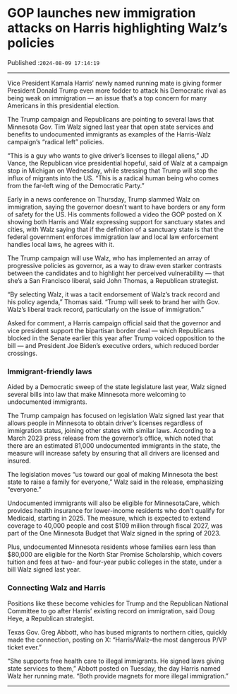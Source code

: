 # GOP launches new immigration attacks on Harris highlighting Walz’s policies

Published :`2024-08-09 17:14:19`

---

Vice President Kamala Harris’ newly named running mate is giving former President Donald Trump even more fodder to attack his Democratic rival as being weak on immigration — an issue that’s a top concern for many Americans in this presidential election.

The Trump campaign and Republicans are pointing to several laws that Minnesota Gov. Tim Walz signed last year that open state services and benefits to undocumented immigrants as examples of the Harris-Walz campaign’s “radical left” policies.

“This is a guy who wants to give driver’s licenses to illegal aliens,” JD Vance, the Republican vice presidential hopeful, said of Walz at a campaign stop in Michigan on Wednesday, while stressing that Trump will stop the influx of migrants into the US. “This is a radical human being who comes from the far-left wing of the Democratic Party.”

Early in a news conference on Thursday, Trump slammed Walz on immigration, saying the governor doesn’t want to have borders or any form of safety for the US. His comments followed a video the GOP posted on X showing both Harris and Walz expressing support for sanctuary states and cities, with Walz saying that if the definition of a sanctuary state is that the federal government enforces immigration law and local law enforcement handles local laws, he agrees with it.

The Trump campaign will use Walz, who has implemented an array of progressive policies as governor, as a way to draw even starker contrasts between the candidates and to highlight her perceived vulnerability — that she’s a San Francisco liberal, said John Thomas, a Republican strategist.

“By selecting Walz, it was a tacit endorsement of Walz’s track record and his policy agenda,” Thomas said. “Trump will seek to brand her with Gov. Walz’s liberal track record, particularly on the issue of immigration.”

Asked for comment, a Harris campaign official said that the governor and vice president support the bipartisan border deal — which Republicans blocked in the Senate earlier this year after Trump voiced opposition to the bill — and President Joe Biden’s executive orders, which reduced border crossings.

### Immigrant-friendly laws

Aided by a Democratic sweep of the state legislature last year, Walz signed several bills into law that make Minnesota more welcoming to undocumented immigrants.

The Trump campaign has focused on legislation Walz signed last year that allows people in Minnesota to obtain driver’s licenses regardless of immigration status, joining other states with similar laws. According to a March 2023 press release from the governor’s office, which noted that there are an estimated 81,000 undocumented immigrants in the state, the measure will increase safety by ensuring that all drivers are licensed and insured.

The legislation moves “us toward our goal of making Minnesota the best state to raise a family for everyone,” Walz said in the release, emphasizing “everyone.”

Undocumented immigrants will also be eligible for MinnesotaCare, which provides health insurance for lower-income residents who don’t qualify for Medicaid, starting in 2025. The measure, which is expected to extend coverage to 40,000 people and cost $109 million through fiscal 2027, was part of the One Minnesota Budget that Walz signed in the spring of 2023.

Plus, undocumented Minnesota residents whose families earn less than $80,000 are eligible for the North Star Promise Scholarship, which covers tuition and fees at two- and four-year public colleges in the state, under a bill Walz signed last year.

### Connecting Walz and Harris

Positions like these become vehicles for Trump and the Republican National Committee to go after Harris’ existing record on immigration, said Doug Heye, a Republican strategist.

Texas Gov. Greg Abbott, who has bused migrants to northern cities, quickly made the connection, posting on X: “Harris/Walz–the most dangerous P/VP ticket ever.”

“She supports free health care to illegal immigrants. He signed laws giving state services to them,” Abbott posted on Tuesday, the day Harris named Walz her running mate. “Both provide magnets for more illegal immigration.”

---

